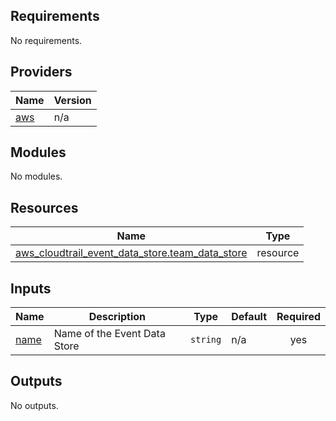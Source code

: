 <!-- BEGIN_TF_DOCS -->
## Requirements

No requirements.

## Providers

| Name | Version |
|------|---------|
| <a name="provider_aws"></a> [aws](#provider\_aws) | n/a |

## Modules

No modules.

## Resources

| Name | Type |
|------|------|
| [aws_cloudtrail_event_data_store.team_data_store](https://registry.terraform.io/providers/hashicorp/aws/latest/docs/resources/cloudtrail_event_data_store) | resource |

## Inputs

| Name | Description | Type | Default | Required |
|------|-------------|------|---------|:--------:|
| <a name="input_name"></a> [name](#input\_name) | Name of the Event Data Store | `string` | n/a | yes |

## Outputs

No outputs.
<!-- END_TF_DOCS -->